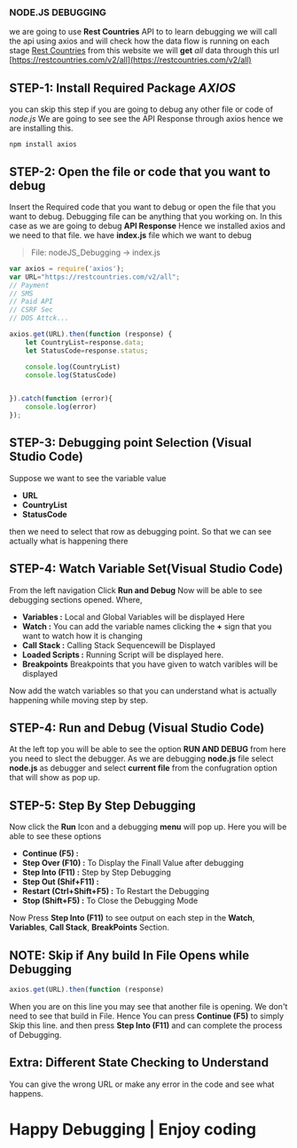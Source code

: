 ### NODE.JS DEBUGGING
we are going to use **Rest Countries** API to to learn debugging
we will call the api using axios and will check how the data flow is running on each stage
[Rest Countries](https://restcountries.com/) from this website we will **get** <i>all</i> data through this url
[https://restcountries.com/v2/all](https://restcountries.com/v2/all)
## STEP-1: Install Required Package *AXIOS* 
you can skip this step if you are going to debug any other file or code of *node.js* We are going to see see the API Response through axios hence we are installing this.
```shell
npm install axios
```
## STEP-2: Open the file or code that you want to debug 
Insert the Required code that you want to debug or open the file that you want to debug. Debugging file can be anything that you working on. In this case as we are going to debug **API Response** Hence we installed axios and we need to that file. we have **index.js** file which we want to debug
>File: nodeJS_Debugging -> index.js
```javascript
var axios = require('axios');
var URL="https://restcountries.com/v2/all";
// Payment
// SMS
// Paid API
// CSRF Sec
// DOS Attck...

axios.get(URL).then(function (response) {
    let CountryList=response.data;
    let StatusCode=response.status;

    console.log(CountryList)
    console.log(StatusCode)


}).catch(function (error){
    console.log(error)
});
```
## STEP-3: Debugging point Selection (Visual Studio Code)
Suppose we want to see the variable value 
- **URL**
- **CountryList**
- **StatusCode**

then we need to select that row as debugging point. So that we can see actually what is happening there

## STEP-4: Watch Variable Set(Visual Studio Code)
From the left navigation Click **Run and Debug** Now will be able to see debugging sections opened. 
Where,
- **Variables :** Local and Global Variables will be displayed Here
- **Watch :** You can add the variable names clicking the **+** sign that you want to watch how it is changing
- **Call Stack :** Calling Stack Sequencewill be Displayed
- **Loaded Scripts :**  Running Script will be displayed here.
- **Breakpoints** Breakpoints that you have given to watch varibles will be displayed

Now add the watch variables so that you can understand what is actually happening while moving step by step.
## STEP-4: Run and Debug (Visual Studio Code)
At the left top you will be able to see the option **RUN AND DEBUG** from here you need to slect the debugger. As we are debugging **node.js** file select **node.js** as debugger and select **current file** from the confugration option that will show as pop up.
## STEP-5: Step By Step Debugging
Now click the **Run** Icon and a debugging **menu** will pop up.
Here you will be able to see these options
- **Continue (F5) :**
- **Step Over (F10) :** To Display the Finall Value after debugging
- **Step Into (F11) :** Step by Step Debugging
- **Step Out (Shif+F11) :**
- **Restart (Ctrl+Shift+F5) :** To Restart the Debugging
- **Stop (Shift+F5) :**  To Close the Debugging Mode

Now Press **Step Into (F11)** to see output on each step in the **Watch**, **Variables**, **Call Stack**, **BreakPoints** Section.
## NOTE: Skip if Any build In File Opens while Debugging
```javascript
axios.get(URL).then(function (response)
```
When you are on this line you may see that another file is opening. We don't need to see that build in File. Hence You can press **Continue (F5)** to simply Skip this line. and then press **Step Into (F11)** and can complete the process of Debugging.
## Extra: Different State Checking to Understand
You can give the wrong URL or make any error in the code and see what happens.
# Happy Debugging | Enjoy coding